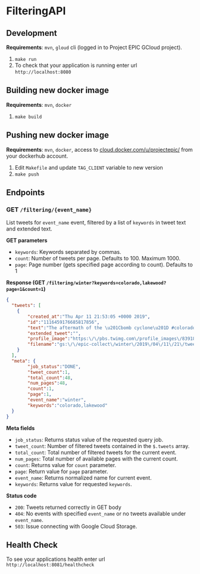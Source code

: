 # FilteringAPI

## Development

**Requirements**: `mvn`, `gloud` cli (logged in to Project EPIC GCloud project).


1. `make run`
1. To check that your application is running enter url `http://localhost:8080`



## Building new docker image

**Requirements**: `mvn`, `docker`

1. `make build`


## Pushing new docker image

**Requirements**: `mvn`, `docker`, access to [cloud.docker.com/u/projectepic/](https://cloud.docker.com/u/projectepic/) from your dockerhub account.

1. Edit `Makefile` and update `TAG_CLIENT` variable to new version
1. `make push`


## Endpoints

### GET `/filtering/{event_name}`

List tweets for `event_name` event, filtered by a list of `keywords` in tweet text and extended text.

**GET parameters**
- `keywords`: Keywords separated by commas.
- `count`: Number of tweets per page. Defaults to 100. Maximum 1000.
- `page`: Page number (gets specified page according to count). Defaults to 1

**Response (GET `/filtering/winter?keywords=colorado,lakewood?page=1&count=1`)**
```json
{
  "tweets": [
    {
        "created_at":"Thu Apr 11 21:53:05 +0000 2019",
        "id":"1116459176685817856",
        "text":"The aftermath of the \u201Cbomb cyclone\u201D #colorado #spring �� @ Lakewood, Colorado https:\/\/t.co\/o4n57Bdof8",
        "extended_tweet":"",
        "profile_image":"https:\/\/pbs.twimg.com\/profile_images\/839185612984860672\/6KxqCaJG_normal.jpg",
        "filename":"gs:\/\/epic-collect\/winter\/2019\/04\/11\/21\/tweet-1555020000027-590.json.gz"
    }
  ],
  "meta": {
        "job_status":"DONE",
        "tweet_count":1,
        "total_count":48,
        "num_pages":48,  
        "count":1,   
        "page":1,
        "event_name":"winter",
        "keywords":"colorado,lakewood"
  }
}
```
**Meta fields**

- `job_status`: Returns status value of the requested query job.
- `tweet_count`: Number of filtered tweets contained in the `$.tweets` array.
- `total_count`: Total number of filtered tweets for the current event.
- `num_pages`: Total number of available pages with the current count.
- `count`: Returns value for `count` parameter.
- `page`: Return value for `page` parameter.
- `event_name`: Returns normalized name for current event.
- `keywords`: Returns value for requested `keywords`.

**Status code**

- `200`: Tweets returned correctly in GET body
- `404`: No events with specified `event_name` or no tweets available under `event_name`.
- `503`: Issue connecting with Google Cloud Storage.


## Health Check

To see your applications health enter url `http://localhost:8081/healthcheck`

